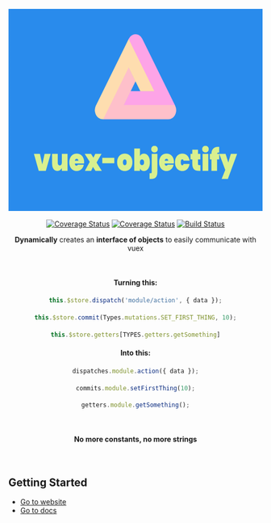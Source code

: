 <div style="text-align:center">
<p align="center">
<img height="400px" style="max-width:100%" src="https://github.com/dannyYassine/vuex-objectify/blob/master/.docs/.vuepress/public/logo.png?raw=true" alt="logo.png">
</p>

<p align="center">
<a href='https://coveralls.io/github/dannyYassine/vuex-objectify?branch=master'><img src='https://coveralls.io/repos/github/dannyYassine/vuex-objectify/badge.svg?branch=master' alt='Coverage Status' /></a>
<a href='https://www.npmjs.com/package/vuex-objectify'><img src='https://img.shields.io/npm/v/vuex-objectify.svg' alt='Coverage Status' /></a>
<a href='https://travis-ci.org/dannyYassine/vuex-objectify'><img src='https://travis-ci.org/dannyYassine/vuex-objectify.svg?branch=master' alt='Build Status' /></a>
</p>

<p align="center">
<b>Dynamically</b> creates an <b>interface of objects</b> to easily communicate with vuex
</p>
<br>
<h4>Turning this:</h4>

```javascript
this.$store.dispatch('module/action', { data });

this.$store.commit(Types.mutations.SET_FIRST_THING, 10);

this.$store.getters[TYPES.getters.getSomething]
```

<h4>Into this:</h4>

```javascript
dispatches.module.action({ data });

commits.module.setFirstThing(10);

getters.module.getSomething();
```

<br>
<h4 align="center">
  No more <b>constants</b>, no more <b>strings</b>
</h4>
</div>
<br>

## Getting Started

* [Go to website](https://dannyyassine.github.io/vuex-objectify/)
* [Go to docs](https://dannyyassine.github.io/vuex-objectify/guide/install.html)
